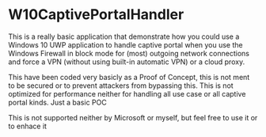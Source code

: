 # W10CaptivePortalHandler

This is a really basic application that demonstrate how you could use a Windows 10 UWP application to handle captive portal when you use the Windows Firewall in block mode for (most) outgoing network connections and force a VPN (without using built-in automatic VPN) or a cloud proxy.

This have been coded very basicly as a Proof of Concept, this is not ment to be secured or to prevent attackers from bypassing this. This is not optimized for performance neither for handling all use case or all captive portal kinds. Just a basic POC

This is not supported neither by Microsoft or myself, but feel free to use it or to enhace it
